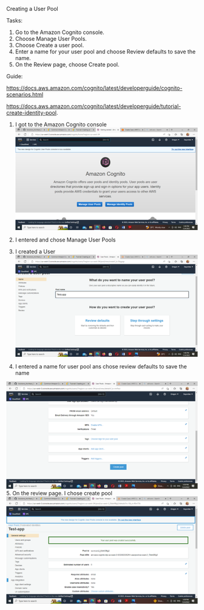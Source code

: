 Creating a User Pool

Tasks: 
1. Go to the Amazon Cognito console. 
2. Choose Manage User Pools.
3. Choose Create a user pool.
4. Enter a name for your user pool and choose Review defaults to save the name.
5. On the Review page, choose Create pool.




Guide:

https://docs.aws.amazon.com/cognito/latest/developerguide/cognito-scenarios.html

https://docs.aws.amazon.com/cognito/latest/developerguide/tutorial-create-identity-pool.

1. I  got to the Amazon Cognito console
![](../../images/cognito.png)

2. I entered and chose Manage User Pools


3.   I created  a User 
![](../../images/review.png)

4. I entered a name for  user pool ans chose review defaults to save the name

![](../../images/reviewed.png)
5. On the review page. I chose create pool
![](../../images/created.png)
